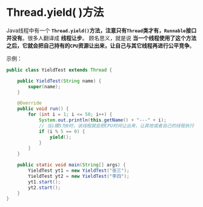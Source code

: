 Thread.yield( )方法
===========================================================================
Java线程中有一个 **`Thread.yield()`方法，注意只有`Thread`类才有，`Runnable`接口并没有**。很多人翻译成 **线程让步**。
顾名思义，就是说 **当一个线程使用了这个方法之后，它就会把自己持有的`CPU`资源让出来，让自己与其它线程再进行公平竞争**。

示例：
```java
public class YieldTest extends Thread {

    public YieldTest(String name) {
        super(name);
    }

    @Override
    public void run() {
        for (int i = 1; i <= 50; i++) {
            System.out.println(this.getName() + "---" + i);
            // 当i模5为0时，该线程就会把CPU时间让出来，让其他或者自己的线程执行（也就是谁先抢到谁执行）
            if (i % 5 == 0) {
                yield();
            }
        }
    }

    public static void main(String[] args) {
        YieldTest yt1 = new YieldTest("张三");
        YieldTest yt2 = new YieldTest("李四");
        yt1.start();
        yt2.start();
    }
}
```

